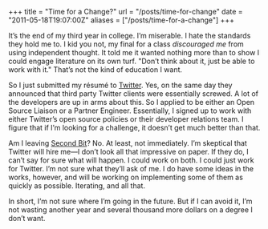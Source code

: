 +++
title = "Time for a Change?"
url = "/posts/time-for-change"
date = "2011-05-18T19:07:00Z"
aliases = ["/posts/time-for-a-change"]
+++

It’s the end of my third year in college. I’m miserable. I hate the standards they hold me to. I kid you not, my final for a class _discouraged me_ from using independent thought. It told me it wanted nothing more than to show I could engage literature on its own turf. "Don’t think about it, just be able to work with it." That’s not the kind of education I want.

So I just submitted my résumé to [Twitter](http://www.twitter.com "Twitter"). Yes, on the same day they announced that third party Twitter clients were essentially screwed. A lot of the developers are up in arms about this. So I applied to be either an Open Source Liaison or a Partner Engineer. Essentially, I signed up to work with either Twitter’s open source policies or their developer relations team. I figure that if I’m looking for a challenge, it doesn’t get much better than that.

Am I leaving [Second Bit](http://www.secondbit.org "Second Bit")? No. At least, not immediately. I’m skeptical that Twitter will hire me—I don’t look all that impressive on paper. If they do, I can’t say for sure what will happen. I could work on both. I could just work for Twitter. I’m not sure what they’ll ask of me. I do have some ideas in the works, however, and will be working on implementing some of them as quickly as possible. Iterating, and all that.

In short, I’m not sure where I’m going in the future. But if I can avoid it, I’m not wasting another year and several thousand more dollars on a degree I don’t want.
